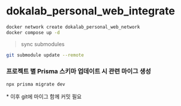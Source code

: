 # dokalab_personal_web_integrate

```bash
docker network create dokalab_personal_web_network
docker compose up -d
```

> sync submodules
```bash
git submodule update --remote
```

### 프로젝트 별 Prisma 스키마 업데이트 시 관련 마이그 생성
```bash
npx prisma migrate dev
```
\* 이후 git에 마이그 함께 커밋 필요